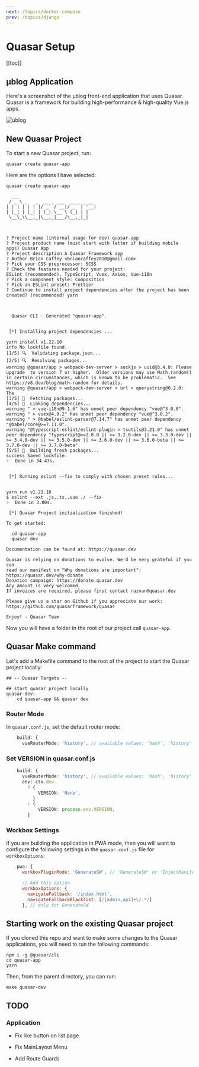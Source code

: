 ```yaml
---
next: /topics/docker-compose
prev: /topics/django
---
```


# Quasar Setup

[[toc]]

## μblog Application

Here's a screenshot of the μblog front-end application that uses Quasar. Quasar is a framework for building high-performance & high-quality Vue.js apps.

<img :src="$withBase('/images/screenshots/ublog-screenshot.png')" alt="ublog">

## New Quasar Project

To start a new Quasar project, run:

```
quasar create quasar-app
```

Here are the options I have selected:

```
quasar create quasar-app

  ___
 / _ \ _   _  __ _ ___  __ _ _ __
| | | | | | |/ _` / __|/ _` | '__|
| |_| | |_| | (_| \__ \ (_| | |
 \__\_\\__,_|\__,_|___/\__,_|_|



? Project name (internal usage for dev) quasar-app
? Project product name (must start with letter if building mobile apps) Quasar App
? Project description A Quasar Framework app
? Author Brian Caffey <briancaffey2010@gmail.com>
? Pick your CSS preprocessor: SCSS
? Check the features needed for your project:
ESLint (recommended), TypeScript, Vuex, Axios, Vue-i18n
? Pick a component style: Composition
? Pick an ESLint preset: Prettier
? Continue to install project dependencies after the project has been created? (recommended) yarn



  Quasar CLI · Generated "quasar-app".


 [*] Installing project dependencies ...

yarn install v1.22.10
info No lockfile found.
[1/5] 🔍  Validating package.json...
[2/5] 🔍  Resolving packages...
warning @quasar/app > webpack-dev-server > sockjs > uuid@3.4.0: Please upgrade  to version 7 or higher.  Older versions may use Math.random() in certain circumstances, which is known to be problematic.  See https://v8.dev/blog/math-random for details.
warning @quasar/app > webpack-dev-server > url > querystring@0.2.0: The
[3/5] 🚚  Fetching packages...
[4/5] 🔗  Linking dependencies...
warning " > vue-i18n@9.1.6" has unmet peer dependency "vue@^3.0.0".
warning " > vuex@4.0.2" has unmet peer dependency "vue@^3.0.2".
warning " > @babel/eslint-parser@7.14.7" has unmet peer dependency "@babel/core@>=7.11.0".
warning "@typescript-eslint/eslint-plugin > tsutils@3.21.0" has unmet peer dependency "typescript@>=2.8.0 || >= 3.2.0-dev || >= 3.3.0-dev || >= 3.4.0-dev || >= 3.5.0-dev || >= 3.6.0-dev || >= 3.6.0-beta || >= 3.7.0-dev || >= 3.7.0-beta".
[5/5] 🔨  Building fresh packages...
success Saved lockfile.
✨  Done in 34.47s.


 [*] Running eslint --fix to comply with chosen preset rules...


yarn run v1.22.10
$ eslint --ext .js,.ts,.vue ./ --fix
✨  Done in 3.00s.

 [*] Quasar Project initialization finished!

To get started:

  cd quasar-app
  quasar dev

Documentation can be found at: https://quasar.dev

Quasar is relying on donations to evolve. We'd be very grateful if you can
read our manifest on "Why donations are important": https://quasar.dev/why-donate
Donation campaign: https://donate.quasar.dev
Any amount is very welcomed.
If invoices are required, please first contact razvan@quasar.dev

Please give us a star on Github if you appreciate our work:
https://github.com/quasarframework/quasar

Enjoy! - Quasar Team
```

Now you will have a folder in the root of our project call `quasar-app`.

## Quasar Make command

Let's add a Makefile command to the root of the project to start the Quasar project locally:

```
## -- Quasar Targets --

## start quasar project locally
quasar-dev:
    cd quasar-app && quasar dev
```

### Router Mode

In `quasar.conf.js`, set the default router mode:

```ts
    build: {
      vueRouterMode: 'history', // available values: 'hash', 'history'
```

### Set VERSION in quasar.conf.js

```ts
    build: {
      vueRouterMode: 'history', // available values: 'hash', 'history'
      env: ctx.dev
        ? {
            VERSION: 'None',
          }
        : {
            VERSION: process.env.VERSION,
        }
```

### Workbox Settings

If you are building the application in PWA mode, then you will want to configure the following settings in the `quasar.conf.js` file for `workboxOptions`:

```js
    pwa: {
      workboxPluginMode: 'GenerateSW', // 'GenerateSW' or 'InjectManifest'

      // Add this option
      workboxOptions: {
        navigateFallback: '/index.html',
        navigateFallbackBlacklist: [/[admin,api]+\/.*/]
      }, // only for GenerateSW
```

## Starting work on the existing Quasar project

If you cloned this repo and want to make some changes to the Quasar applications, you will need to run the following commands:

```
npm i -g @quasar/cli
cd quasar-app
yarn
```

Then, from the parent directory, you can run:

```
make quasar-dev
```

## TODO

### Application

- Fix like button on list page

- Fix MainLayout Menu
- Add Route Guards

